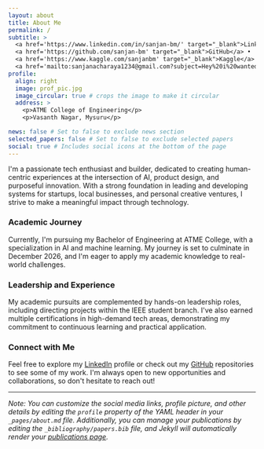 ```yaml
---
layout: about
title: About Me
permalink: /
subtitle: >
  <a href='https://www.linkedin.com/in/sanjan-bm/' target="_blank">LinkedIn</a> •
  <a href='https://github.com/sanjan-bm' target="_blank">GitHub</a> •
  <a href='https://www.kaggle.com/sanjanbm' target="_blank">Kaggle</a> •
  <a href='mailto:sanjanacharaya1234@gmail.com?subject=Hey%20i%20wanted%20to%20talk%20to%20you' target="_blank">Mail me</a>
profile:
  align: right
  image: prof_pic.jpg
  image_circular: true # crops the image to make it circular
  address: >
    <p>ATME College of Engineering</p>
    <p>Vasanth Nagar, Mysuru</p>

news: false # Set to false to exclude news section
selected_papers: false # Set to false to exclude selected papers
social: true # Includes social icons at the bottom of the page
---
```


I'm a passionate tech enthusiast and builder, dedicated to creating human-centric experiences at the intersection of AI, product design, and purposeful innovation. With a strong foundation in leading and developing systems for startups, local businesses, and personal creative ventures, I strive to make a meaningful impact through technology.

### Academic Journey

Currently, I'm pursuing my Bachelor of Engineering at ATME College, with a specialization in AI and machine learning. My journey is set to culminate in December 2026, and I'm eager to apply my academic knowledge to real-world challenges.

### Leadership and Experience

My academic pursuits are complemented by hands-on leadership roles, including directing projects within the IEEE student branch. I've also earned multiple certifications in high-demand tech areas, demonstrating my commitment to continuous learning and practical application.

### Connect with Me

Feel free to explore my [LinkedIn](https://www.linkedin.com/in/sanjan-bm/) profile or check out my [GitHub](https://github.com/sanjan-bm) repositories to see some of my work. I'm always open to new opportunities and collaborations, so don't hesitate to reach out!

---

_Note: You can customize the social media links, profile picture, and other details by editing the `profile` property of the YAML header in your `_pages/about.md` file. Additionally, you can manage your publications by editing the `_bibliography/papers.bib` file, and Jekyll will automatically render your [publications page](/al-folio/publications/)._
